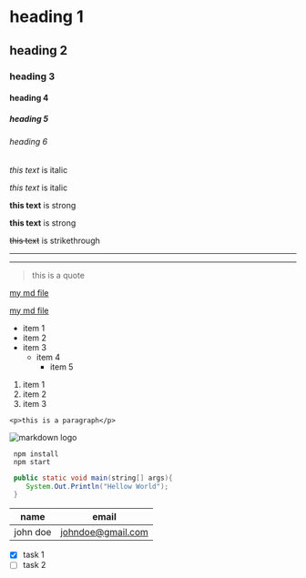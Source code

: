 <!--headings-->
# heading 1
## heading 2
### heading 3
#### heading 4
##### heading 5
###### heading 6

<!--italics-->
*this text* is italic

_this text_ is italic

<!--strong-->
**this text** is strong

__this text__ is strong

<!--strikethrough-->
~~this text~~ is strikethrough

<!--horizontal rule-->
---
___

<!--block quotes-->
> this is a quote

<!--links-->
[my md file](http://mymdfile.com)

[my md file](http://mymdfile.com 
"my md file")

<!--ul-->
* item 1
* item 2
* item 3
    * item 4
        * item 5

<!--ol-->
1. item 1
1. item 2
1. item 3

<!--inline code block-->
`<p>this is a paragraph</p>`

<!--images-->
![markdown logo](https://markdown-here.com/img/icon256.png)

<!--github markdown-->

<!--code blocks-->
```
 npm install
 npm start
```

```java
 public static void main(string[] args){
    System.Out.Println("Hellow World");
 }
```
<!--tables-->
| name    | email             |
|-------- | ----------------- |
|john doe | johndoe@gmail.com |

<!--task lists-->
* [x] task 1
* [ ] task 2